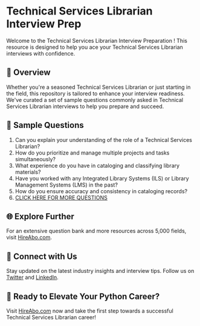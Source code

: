 # Technical Services Librarian Interview Prep

Welcome to the Technical Services Librarian Interview Preparation ! This resource is designed to help you ace your Technical Services Librarian interviews with confidence.

## 🚀 Overview

Whether you're a seasoned Technical Services Librarian or just starting in the field, this repository is tailored to enhance your interview readiness. We've curated a set of sample questions commonly asked in Technical Services Librarian interviews to help you prepare and succeed.

## 📝 Sample Questions

1. Can you explain your understanding of the role of a Technical Services Librarian?
2. How do you prioritize and manage multiple projects and tasks simultaneously?
3. What experience do you have in cataloging and classifying library materials?
4. Have you worked with any Integrated Library Systems (ILS) or Library Management Systems (LMS) in the past?
5. How do you ensure accuracy and consistency in cataloging records?
6. [CLICK HERE FOR MORE QUESTIONS](https://hireabo.com/job/18_0_11/Technical%20Services%20Librarian)

## 🌐 Explore Further

For an extensive question bank and more resources across 5,000 fields, visit [HireAbo.com](https://www.hireabo.com).

## 📱 Connect with Us

Stay updated on the latest industry insights and interview tips. Follow us on [Twitter](https://twitter.com/hireabo) and [LinkedIn](https://www.linkedin.com/in/hire-abo-3609972a8/).

## 🚀 Ready to Elevate Your Python Career?

Visit [HireAbo.com](https://www.hireabo.com) now and take the first step towards a successful Technical Services Librarian career!